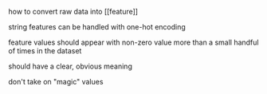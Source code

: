 how to convert raw data into [[feature]]

string features can be handled with one-hot encoding

feature values should appear with non-zero value more than a small handful of times in the dataset

should have a clear, obvious meaning

don't take on "magic" values